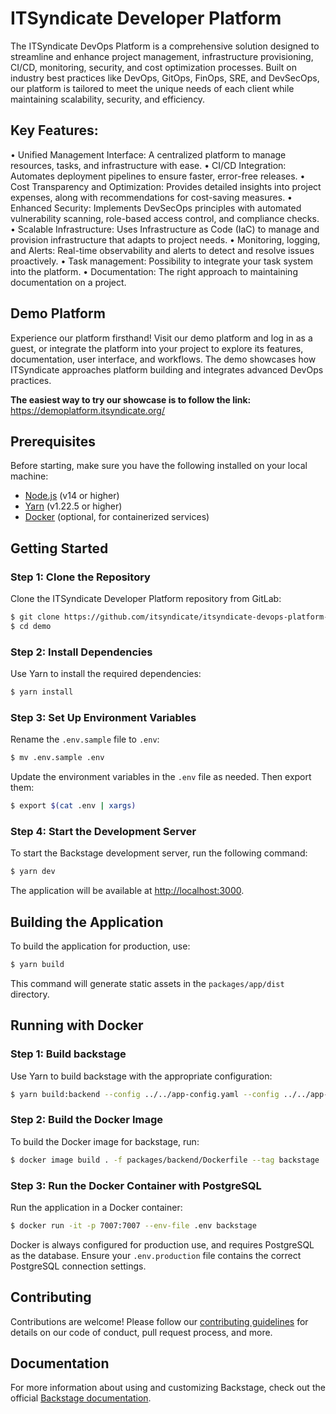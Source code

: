 # ITSyndicate Developer Platform

The ITSyndicate DevOps Platform is a comprehensive solution designed to streamline and enhance project management, infrastructure provisioning, CI/CD, monitoring, security, and cost optimization processes. Built on industry best practices like DevOps, GitOps, FinOps, SRE, and DevSecOps, our platform is tailored to meet the unique needs of each client while maintaining scalability, security, and efficiency.

## Key Features:

•	Unified Management Interface: A centralized platform to manage resources, tasks, and infrastructure with ease.
•	CI/CD Integration: Automates deployment pipelines to ensure faster, error-free releases.
•	Cost Transparency and Optimization: Provides detailed insights into project expenses, along with recommendations for cost-saving measures.
•	Enhanced Security: Implements DevSecOps principles with automated vulnerability scanning, role-based access control, and compliance checks.
•	Scalable Infrastructure: Uses Infrastructure as Code (IaC) to manage and provision infrastructure that adapts to project needs.
•	Monitoring, logging, and Alerts: Real-time observability and alerts to detect and resolve issues proactively.
•	Task management: Possibility to integrate your task system into the platform.
•	Documentation: The right approach to maintaining documentation on a project.

## Demo Platform

Experience our platform firsthand! Visit our demo platform and log in as a guest, or integrate the platform into your project to explore its features, documentation, user interface, and workflows. The demo showcases how ITSyndicate approaches platform building and integrates advanced DevOps practices.

**The easiest way to try our showcase is to follow the link:** https://demoplatform.itsyndicate.org/

## Prerequisites

Before starting, make sure you have the following installed on your local machine:

- [Node.js](https://nodejs.org/) (v14 or higher)
- [Yarn](https://yarnpkg.com/) (v1.22.5 or higher)
- [Docker](https://www.docker.com/get-started) (optional, for containerized services)

## Getting Started

### Step 1: Clone the Repository

Clone the ITSyndicate Developer Platform repository from GitLab:

```sh
$ git clone https://github.com/itsyndicate/itsyndicate-devops-platform-showcase.git
$ cd demo
```

### Step 2: Install Dependencies

Use Yarn to install the required dependencies:

```sh
$ yarn install
```

### Step 3: Set Up Environment Variables

Rename the `.env.sample` file to `.env`:

```sh
$ mv .env.sample .env
```

Update the environment variables in the `.env` file as needed. Then export them:

```sh
$ export $(cat .env | xargs)
```


### Step 4: Start the Development Server

To start the Backstage development server, run the following command:

```sh
$ yarn dev
```

The application will be available at [http://localhost:3000](http://localhost:3000).

## Building the Application

To build the application for production, use:

```sh
$ yarn build
```

This command will generate static assets in the `packages/app/dist` directory.

## Running with Docker



### Step 1: Build backstage

Use Yarn to build backstage with the appropriate configuration:

```sh
$ yarn build:backend --config ../../app-config.yaml --config ../../app-config.production.yaml
```

### Step 2: Build the Docker Image

To build the Docker image for backstage, run:

```sh
$ docker image build . -f packages/backend/Dockerfile --tag backstage
```

### Step 3: Run the Docker Container with PostgreSQL

Run the application in a Docker container:

```sh
$ docker run -it -p 7007:7007 --env-file .env backstage
```

Docker is always configured for production use, and requires PostgreSQL as the database. Ensure your `.env.production` file contains the correct PostgreSQL connection settings.

## Contributing

Contributions are welcome! Please follow our [contributing guidelines](CONTRIBUTING.md) for details on our code of conduct, pull request process, and more.

## Documentation

For more information about using and customizing Backstage, check out the official [Backstage documentation](https://backstage.io/docs).

